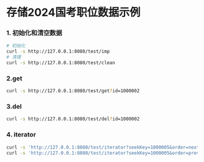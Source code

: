 # 存储2024国考职位数据示例

### 1. 初始化和清空数据
``` bash
# 初始化
curl -s http://127.0.0.1:8080/test/imp
# 清理
curl -s http://127.0.0.1:8080/test/clean
```

### 2.get
``` bash
curl -s http://127.0.0.1:8080/test/get?id=1000002
```

### 3.del
``` bash
curl -s http://127.0.0.1:8080/test/del?id=1000002
```

### 4. iterator
``` bash 
curl -s 'http://127.0.0.1:8080/test/iterator?seekKey=1000005&order=next'
curl -s 'http://127.0.0.1:8080/test/iterator?seekKey=1000005&order=prev'
```